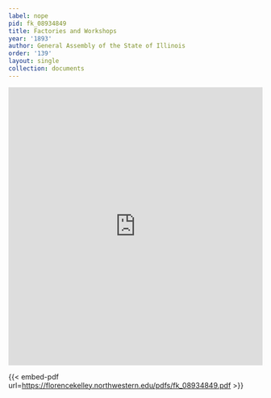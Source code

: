 ```yaml
---
label: nope
pid: fk_08934849
title: Factories and Workshops
year: '1893'
author: General Assembly of the State of Illinois
order: '139'
layout: single
collection: documents
---
```

<iframe src="https://northwestern.app.box.com/embed/s/tlvcdkdyd4bd73arnqswusak6faspn4g?sortColumn=date&view=list" width="100%" height="550" frameborder="0" allowfullscreen webkitallowfullscreen msallowfullscreen></iframe>


{{< embed-pdf url=https://florencekelley.northwestern.edu/pdfs/fk_08934849.pdf >}}